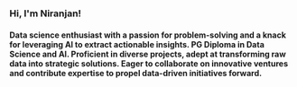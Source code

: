 ### Hi, I'm Niranjan!

#### Data science enthusiast with a passion for problem-solving and a knack for leveraging AI to extract actionable insights. PG Diploma in Data Science and AI. Proficient in diverse projects, adept at transforming raw data into strategic solutions. Eager to collaborate on innovative ventures and contribute expertise to propel data-driven initiatives forward.
